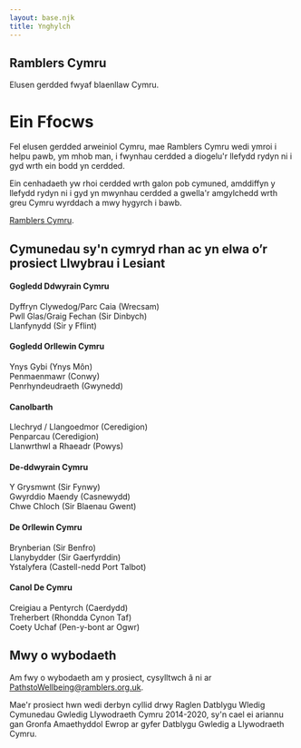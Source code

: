```yaml
---
layout: base.njk
title: Ynghylch
---
```


<section class="hero about">
<div class="prose">

<h1>Ramblers Cymru</h1>

Elusen gerdded fwyaf blaenllaw Cymru.

</div>
</section>

<div class="box">
<div class="inner">

# Ein Ffocws

Fel elusen gerdded arweiniol Cymru, mae Ramblers Cymru wedi ymroi i helpu pawb, ym mhob man, i fwynhau cerdded a diogelu'r llefydd rydyn ni i gyd wrth ein bodd yn cerdded.

Ein cenhadaeth yw rhoi cerdded wrth galon pob cymuned, amddiffyn y llefydd rydyn ni i gyd yn mwynhau cerdded a gwella'r amgylchedd wrth greu Cymru wyrddach a mwy hygyrch i bawb.

[Ramblers Cymru](https://beta.ramblers.org.uk/wales).

</div>
</div>

## Cymunedau sy'n cymryd rhan ac yn elwa o’r prosiect Llwybrau i Lesiant

<div class="communities">
<section>

#### Gogledd Ddwyrain Cymru
Dyffryn Clywedog/Parc Caia (Wrecsam)  
Pwll Glas/Graig Fechan (Sir  Dinbych)  
Llanfynydd (Sir y Fflint)  

</section>
<section>

#### Gogledd Orllewin Cymru
Ynys Gybi (Ynys Môn)  
Penmaenmawr (Conwy)  
Penrhyndeudraeth (Gwynedd)  

</section>
<section>

#### Canolbarth
Llechryd / Llangoedmor (Ceredigion)  
Penparcau (Ceredigion)  
Llanwrthwl a Rhaeadr (Powys)

</section>
<section>

#### De-ddwyrain Cymru
Y Grysmwnt (Sir Fynwy)  
Gwyrddio Maendy (Casnewydd)  
Chwe Chloch (Sir Blaenau Gwent)

</section>
<section>

#### De Orllewin Cymru
Brynberian (Sir Benfro)  
Llanybydder (Sir Gaerfyrddin)  
Ystalyfera (Castell-nedd Port Talbot) 

</section>
<section>

#### Canol De Cymru
Creigiau a Pentyrch (Caerdydd)  
Treherbert (Rhondda Cynon Taf)  
Coety Uchaf (Pen-y-bont ar Ogwr)

</section>
</div>

<div class="box">
<div class="inner">

## Mwy o wybodaeth

Am fwy o wybodaeth am y prosiect, cysylltwch â ni ar <a href="mailto:pathtowellbeing@ramblers.org.uk">PathstoWellbeing@ramblers.org.uk</a>.

Mae'r prosiect hwn wedi derbyn cyllid drwy Raglen Datblygu Wledig Cymunedau Gwledig Llywodraeth Cymru 2014-2020, sy'n cael ei ariannu gan Gronfa Amaethyddol Ewrop ar gyfer Datblygu Gwledig a Llywodraeth Cymru.

</div>
</div>
